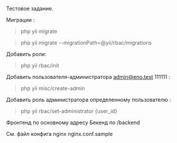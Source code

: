 Тестовое задание.

Миграции :
> php yii migrate

> php yii migrate --migrationPath=@yii/rbac/migrations

Добавить роли:
> php yii rbac/init

Добавить пользователя-администратора admin@eno.test 111111 :
> php yii misc/create-admin

Добавить роль администратора определенному пользователю :
> php yii rbac/set-administrator {user_id}

Фронтенд по основному адресу
Бекенд по /backend

См. файл конфига nginx nginx.conf.sample